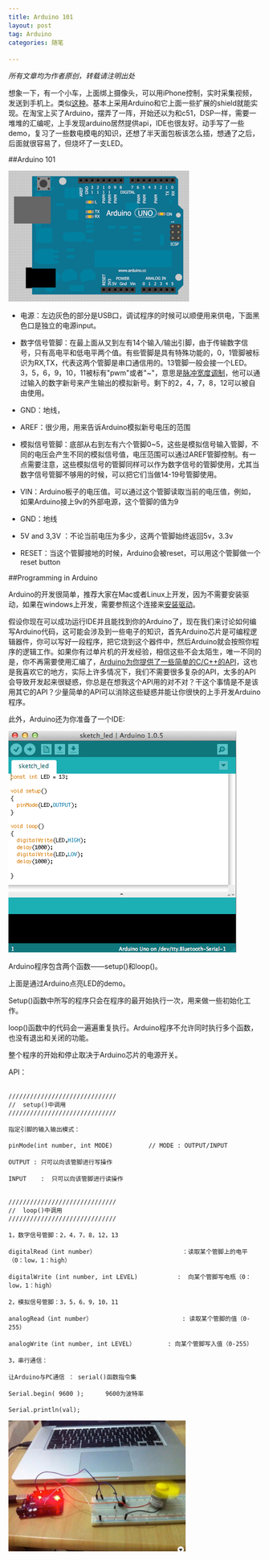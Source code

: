 ```yaml
---
title: Arduino 101
layout: post
tag: Arduino
categories: 随笔

---
```


<em>所有文章均为作者原创，转载请注明出处</em>

想象一下，有一个小车，上面绑上摄像头，可以用iPhone控制，实时采集视频，发送到手机上。类似[这种](http://blog.miguelgrinberg.com/post/building-an-arduino-robot-part-i-hardware-components)。基本上采用Arduino和它上面一些扩展的shield就能实现。在淘宝上买了Arduino，摆弄了一阵，开始还以为和c51，DSP一样，需要一堆堆的汇编呢，上手发现arduino居然提供api，IDE也很友好。动手写了一些demo，复习了一些数电模电的知识，还想了半天面包板该怎么插，想通了之后，后面就很容易了，但烧坏了一支LED。


##Arduino 101

<a href="/assets/images/2013/07/arduino-robot-11.png"><img src="/assets/images/2013/07/arduino-robot-11.png" alt="arduino-robot-11" width="360" height="260" class="alignnone size-full wp-image-1026" /></a>

- 电源：左边灰色的部分是USB口，调试程序的时候可以顺便用来供电，下面黑色口是独立的电源input。

- 数字信号管脚：在最上面从又到左有14个输入/输出引脚，由于传输数字信号，只有高电平和低电平两个值。有些管脚是具有特殊功能的，0，1管脚被标识为RX,TX，代表这两个管脚是串口通信用的。13管脚一般会接一个LED。3，5，6，9，10，11被标有"pwm"或者"~"，意思是<a href="http://zh.wikipedia.org/zh-cn/%E8%84%88%E8%A1%9D%E5%AF%AC%E5%BA%A6%E8%AA%BF%E8%AE%8A">脉冲宽度调制</a>，他可以通过输入的数字新号来产生输出的模拟新号。剩下的2，4，7，8，12可以被自由使用。

- GND：地线，

- AREF：很少用，用来告诉Arduino模拟新号电压的范围

- 模拟信号管脚：底部从右到左有六个管脚0~5，这些是模拟信号输入管脚，不同的电压会产生不同的模拟信号值，电压范围可以通过AREF管脚控制。有一点需要注意，这些模拟信号的管脚同样可以作为数字信号的管脚使用，尤其当数字信号管脚不够用的时候，可以把它们当做14-19号管脚使用。

- VIN：Arduino板子的电压值。可以通过这个管脚读取当前的电压值，例如，如果Arduino接上9v的外部电源，这个管脚的值为9

- GND：地线

- 5V and 3,3V ：不论当前电压为多少，这两个管脚始终返回5v，3.3v 

- RESET：当这个管脚接地的时候，Arduino会被reset，可以用这个管脚做一个reset button



##Programming in Arduino

Arduino的开发很简单，推荐大家在Mac或者Linux上开发，因为不需要安装驱动，如果在windows上开发，需要参照这个连接来<a href="http://arduino.cc/en/Guide/windows#.UwmxNUKSwVI">安装驱动</a>。

假设你现在可以成功运行IDE并且能找到你的Arduino了，现在我们来讨论如何编写Arduino代码，这可能会涉及到一些电子的知识，首先Arduino芯片是可编程逻辑器件，你可以写好一段程序，把它烧到这个器件中，然后Arduino就会按照你程序的逻辑工作。如果你有过单片机的开发经验，相信这些不会太陌生，唯一不同的是，你不再需要使用汇编了，<a href="http://arduino.cc/en/Reference/HomePage#.Uwmzr0KSwVI">Arduino为你提供了一些简单的C/C++的API</a>，这也是我喜欢它的地方，实际上许多情况下，我们不需要很多复杂的API，太多的API会导致开发起来很疑惑，你总是在想我这个API用的对不对？干这个事情是不是该用其它的API？少量简单的API可以消除这些疑惑并能让你很快的上手开发Arduino程序。

此外，Arduino还为你准备了一个IDE:

<a href="/assets/images/2013/07/arduino-ide2.png"><img src="/assets/images/2013/07/arduino-ide2.png" alt="arduino-ide" width="454" height="440" class="alignnone size-full wp-image-1037" /></a>

Arduino程序包含两个函数——setup()和loop()。

上面是通过Arduino点亮LED的demo。

Setup()函数中所写的程序只会在程序的最开始执行一次，用来做一些初始化工作。

loop()函数中的代码会一遍遍重复执行。Arduino程序不允许同时执行多个函数，也没有退出和关闭的功能。

整个程序的开始和停止取决于Arduino芯片的电源开关。

API：

```

//////////////////////////////
//  setup()中调用
//////////////////////////////

指定引脚的输入输出模式：

pinMode(int number, int MODE)          // MODE : OUTPUT/INPUT

OUTPUT : 只可以向该管脚进行写操作

INPUT    :  只可以向该管脚进行读操作

```


```

//////////////////////////////
//  loop()中调用
//////////////////////////////

1，数字信号管脚：2，4，7，8，12，13

digitalRead（int number）                        ：读取某个管脚上的电平（0：low，1：high）

digitalWrite (int number, int LEVEL)           :  向某个管脚写电瓶（0：low，1：high）

2，模拟信号管脚：3，5，6，9，10，11

analogRead（int number）                         : 读取某个管脚的值（0-255）

analogWrite（int number, int LEVEL）         : 向某个管脚写入值（0-255）

3，串行通信：

让Arduino与PC通信 ： serial()函数指令集

Serial.begin( 9600 );      9600为波特率

Serial.println(val);

```

<a href="/assets/images/2013/11/arduino.png"><img src="/assets/images/2013/11/arduino.png" alt="arduino" width="353" height="260" class="alignnone size-full wp-image-239" /></a>